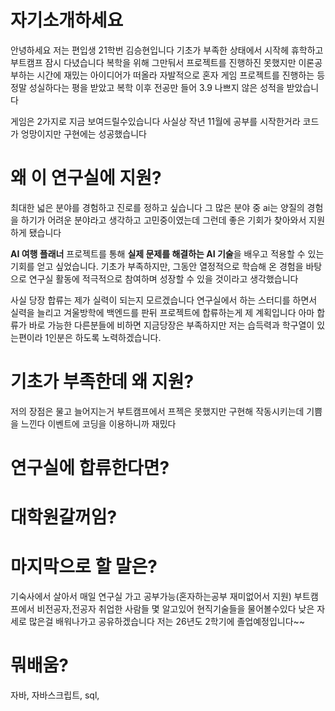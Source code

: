 # 자기소개하세요
안녕하세요 저는 편입생 21학번 김승현입니다
기초가 부족한 상태에서 시작헤 휴학하고 부트캠프 잠시 다녔습니다
복학을 위해 그만둬서 프로젝트를 진행하진 못했지만
이론공부하는 시간에 
재밌는 아이디어가 떠올라 자발적으로 혼자 게임 프로젝트를 진행하는 등
정말 성실하다는 평을 받았고 복학 이후 전공만 들어 3.9 나쁘지 않은 성적을 받았습니다

게임은 2가지로 지금 보여드릴수있습니다
사실상 작년 11월에 공부를 시작한거라 코드가 엉망이지만 구현에는 성공했습니다

# 왜 이 연구실에 지원?

최대한 넓은 분야를 경험하고 진로를 정하고 싶습니다
그 많은 분야 중 ai는 양질의 경험을 하기가 어려운 분야라고 생각하고 고민중이였는데
그런데 좋은 기회가 찾아와서 지원하게 됐습니다

**AI 여행 플래너** 프로젝트를 통해 **실제 문제를 해결하는 AI 기술**을 배우고 적용할 수 있는 기회를 얻고 싶었습니다. 기초가 부족하지만, 그동안 열정적으로 학습해 온 경험을 바탕으로 연구실 활동에 적극적으로 참여하며 성장할 수 있을 것이라고 생각했습니다

사실 당장 합류는 제가 실력이 되는지 모르겠습니다
연구실에서 하는 스터디를 하면서 실력을 늘리고 
겨울방학에 백엔드를 판뒤 프로젝트에 합류하는게 제 계획입니다
아마 합류가 바로 가능한 다른분들에 비하면 지금당장은 부족하지만
저는 습득력과 학구열이 있는편이라 1인분은 하도록 노력하겠습니다.
  
# 기초가 부족한데 왜 지원?

저의 장점은 물고 늘어지는거
부트캠프에서 프젝은 못했지만
구현해 작동시키는데 기쁨을 느낀다
이벤트에 코딩을 이용하니까 재밌다
# 연구실에 합류한다면?


# **대학원갈꺼임?**

  



# 마지막으로 할 말은?
기숙사에서 살아서 매일 연구실 가고 공부가능(혼자하는공부 재미없어서 지원)
부트캠프에서 비전공자,전공자 취업한 사람들 몇 알고있어 현직기술들을 물어볼수있다
낮은 자세로 많은걸 배워나가고 공유하겠습니다
저는 26년도 2학기에 졸업예정입니다~~

  
# 뭐배움?
자바, 자바스크립트, sql, 
